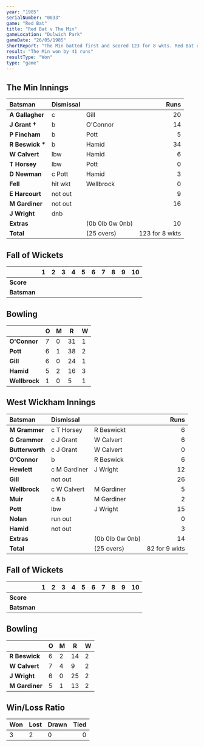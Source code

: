 ```yaml
---
year: "1985"
serialNumber: "0033"
game: "Red Bat"
title: "Red Bat v The Min"
gameLocation: "Dulwich Park"
gameDate: "26/05/1985"
shortReport: "The Min batted first and scored 123 for 8 wkts. Red Bat replied with 82 for 9 wkts."
result: "The Min won by 41 runs"
resultType: "Won"
type: "game"
---
```


## The Min Innings

| Batsman | Dismissal |  | Runs |
|:---|:---|---|---:|
| **A Gallagher** | c | Gill | 20 | 
| **J Grant &#8224;** | b | O'Connor | 14 | 
| **P Fincham** | b | Pott | 5 | 
| **R Beswick &#42;** | b  | Hamid | 34 | 
| **W Calvert** | lbw | Hamid | 6 | 
| **T Horsey** | lbw | Pott | 0 | 
| **D Newman** | c Pott | Hamid | 3 | 
| **Fell** | hit wkt | Wellbrock | 0 | 
| **E Harcourt** | not out |  | 9 | 
| **M Gardiner** | not out |  | 16 | 
| **J Wright** | dnb |  |  | 
| **Extras** | | (0b 0lb 0w 0nb) | 10 | 
| **Total** | | (25 overs) | 123 for 8 wkts | 

## Fall of Wickets

| | 1 | 2 | 3 | 4 | 5 | 6 | 7 | 8 | 9 | 10 |
|---|:---:|:---:|:---:|:---:|:---:|:---:|:---:|:---:|:---:|:---:|
| **Score** |  |  |  |  |  |  |  |  |  |  |
| **Batsman** |  |  |  |  |  |  |  |  |  |  |

## Bowling

| | O | M | R | W |
|---|---|---|---|---|
| **O'Connor** | 7 | 0 | 31 | 1 | 
| **Pott** | 6 | 1 | 38 | 2 | 
| **Gill** | 6 | 0 | 24 | 1 | 
| **Hamid** | 5 | 2 | 16 | 3 | 
| **Wellbrock** | 1 | 0 | 5 | 1 |
 
## West Wickham Innings

| Batsman | Dismissal |  | Runs |
|:---|:---|---|---:|
| **M Grammer** | c T Horsey | R Beswickt | 6 | 
| **G Grammer** | c J Grant | W Calvert | 6 | 
| **Butterworth** | c J Grant | W Calvert | 0 | 
| **O'Connor** | b | R Beswick | 6 | 
| **Hewlett** | c M Gardiner | J Wright | 12 | 
| **Gill** | not out |  | 26 | 
| **Wellbrock** | c W Calvert | M Gardiner | 5 | 
| **Muir** | c & b | M Gardiner | 2 | 
| **Pott** | lbw | J Wright | 15 | 
| **Nolan** | run out | | 0 | 
| **Hamid** | not out |  | 3 | 
| **Extras** | | (0b 0lb 0w 0nb) | 14 | 
| **Total** | | (25 overs) | 82 for 9 wkts | 

## Fall of Wickets

| | 1 | 2 | 3 | 4 | 5 | 6 | 7 | 8 | 9 | 10 |
|---|:---:|:---:|:---:|:---:|:---:|:---:|:---:|:---:|:---:|:---:|
| **Score** |  |  |  |  |  |  |  |  |  |  |
| **Batsman** |  |  |  |  |  |  |  |  |  |  |  |

## Bowling

| | O | M | R | W |
|---|---|---|---|---|
| **R Beswick** | 6 | 2 | 14 | 2 | 
| **W Calvert** | 7 | 4 | 9 | 2 | 
| **J Wright** | 6 | 0 | 25 | 2 | 
| **M Gardiner** | 5 | 1 | 13 | 2 | 


## Win/Loss Ratio

| Won | Lost | Drawn | Tied |
|:---|:---|:---|---:|
| 3 | 2 | 0 | 0 |